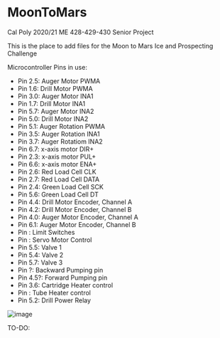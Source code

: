 # MoonToMars
Cal Poly 2020/21 ME 428-429-430 Senior Project

This is the place to add files for the Moon to Mars Ice and Prospecting Challenge

Microcontroller Pins in use:
- Pin 2.5: Auger Motor PWMA
- Pin 1.6: Drill Motor PWMA
- Pin 3.0: Auger Motor INA1
- Pin 1.7: Drill Motor INA1
- Pin 5.7: Auger Motor INA2
- Pin 5.0: Drill Motor INA2
- Pin 5.1: Auger Rotation PWMA
- Pin 3.5: Auger Rotation INA1
- Pin 3.7: Auger Rotatiom INA2
- Pin 6.7: x-axis motor DIR+
- Pin 2.3: x-axis motor PUL+
- Pin 6.6: x-axis motor ENA+
- Pin 2.6: Red Load Cell CLK
- Pin 2.7: Red Load Cell DATA
- Pin 2.4: Green Load Cell SCK
- Pin 5.6: Green Load Cell DT
- Pin 4.4: Drill Motor Encoder, Channel A
- Pin 4.2: Drill Motor Encoder, Channel B
- Pin 4.0: Auger Motor Encoder, Channel A
- Pin 6.1: Auger Motor Encoder, Channel B
- Pin : Limit Switches
- Pin : Servo Motor Control
- Pin 5.5: Valve 1
- Pin 5.4: Valve 2
- Pin 5.7: Valve 3
- Pin ?: Backward Pumping pin
- Pin 4.5?: Forward Pumping pin
- Pin 3.6: Cartridge Heater control
- Pin : Tube Heater control
- Pin 5.2: Drill Power Relay

![image](https://user-images.githubusercontent.com/77028155/118193241-3a872d00-b3fc-11eb-9db4-af6711f70764.png)

TO-DO:
